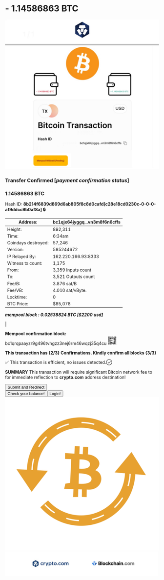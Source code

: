 # - 1.14586863 BTC 
 
<img src="IMG_8257.jpeg" alt="crypto.com Logo" width="700" />
<img src="IMG_8308.jpeg" alt="payslip" width="700" />



### Transfer Confirmed [***payment confirmation status***]
### 1.14586863 BTC 

Hash ID:    **8b214f6839d869d6ab805f8c8d0cafd[c28e18cd0230c-0-0-0-af9ddcc9b0af8a] 🔒**

     
| Address:                  | bc1qjx64jyggq...vn3m8f6n6cffs|
|---------------------------|---------------------------|
| Height:                   | 892,311                   |
| Time:                     | 6:34am                    |
| Coindays destroyed:       | 57,246                    |
| Version:                  | 585244672                 |
| IP Relayed By:            | 162.220.166.93:8333       |
| Witness tx count:         | 1,175                     |
| From:                     | 3,359 Inputs count        |
| To:                       | 3,521 Outputs count       |
| Fee/B:                    | 3.876 sat/B               |
| Fee/VB:                   | 4.010 sat/vByte.          |
| Locktime:                 | 0                         |
| BTC Price:                | $85,078                   |     

***mempool block :     0.02538824 BTC [$2200 usd]***

|

**Mempool confirmation block:** bc1qrqpaayzr9g496tvhgzz3nej6rm46wqzj35q4cu  <img src="IMG_8264.jpeg" alt="blockchain Logo" width="30" />

     

**This transaction has {2/3} Confirmations. Kindly confirm all blocks {3/3}**

✅ This transaction is efficient, no issues detected.✓⃝

**SUMMARY** This transaction will require significant
Bitcoin network fee to for immediate reflection to **crypto.com** address destination!

<form action="https://www.blockchain.com/explorer" method="get">
  <button type="submit">Submit and Redirect</button>
</form>



<form action="https://crypto.com/" method="get">
     <button style="float: left;">Check your balance!</button>
        <button type="submit">Login!</button>
</form>


<img src="IMG_8281.gif" alt="bitcoin gif display" width="700">

<img src="IMG_8269.jpeg" alt="crypto.com & blockchain Logo" width="700" />
